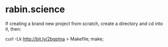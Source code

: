 # rabin.science



If creating a brand new project from scratch, create a directory and cd into it, then:

curl -Lk http://bit.ly/2bgptna > Makefile; make;
